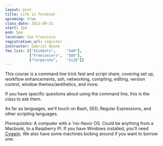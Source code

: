 ```yaml
---
layout: post
title: Life in Terminal
upcoming: true
class_date: 2013-09-21
start: 1pm
end: 5pm
location: San Francisco
registration_url: register
instructor: Gabriel Dunne
fee_list: [["Students", 	"$40"],
           ["Freelancers", 	"$80"],
           ["Corporate", 	"$120"]]
---
```


This course is a command line trick fest and script share, covering set up, workflow enhancements, ssh, networking, compiling, editing, version control, window themes/aesthetics, and more. 

If you have specific questions about using the command line, this is the class to ask them. 

As far as languages, we'll touch on Bash, SED, Regular Expressions, and other scripting languages.

*Prerequisites:* A computer with a 'nix-flavor OS. Could be anything from a Macbook, to a Raspberry PI. If you have Windows installed, you'll need [Cygwin](http://www.cygwin.com/). We also have some machines kicking around if you want to borrow one.
